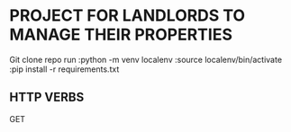 # PROJECT FOR LANDLORDS TO MANAGE THEIR PROPERTIES #

Git clone repo
run :python -m venv localenv
    :source localenv/bin/activate
    :pip install -r requirements.txt

## HTTP VERBS ##

GET
